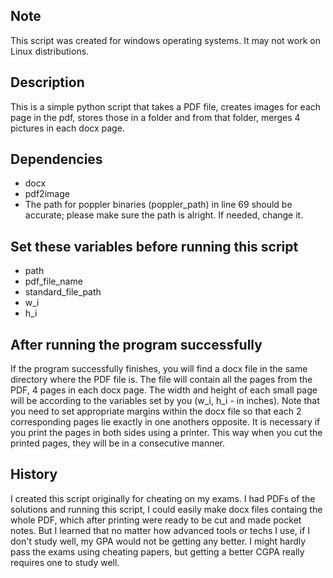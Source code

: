 ## Note
This script was created for windows operating systems.
It may not work on Linux distributions.

## Description
This is a simple python script that takes a PDF file, 
creates images for each page in the pdf, stores those
in a folder and from that folder, merges 4 pictures 
in each docx page.

## Dependencies
- docx
- pdf2image
- The path for poppler binaries (poppler_path) in line 69 
should be accurate; please make sure the path is alright. 
If needed, change it.

## Set these variables before running this script
- path
- pdf_file_name
- standard_file_path
- w_i
- h_i

## After running the program successfully
If the program successfully finishes, you will find a docx file in the same directory where the PDF file is. The file will contain all the pages from the PDF, 4 pages in each docx page. The width and height of each small page will be according to the variables set by you (w_i, h_i - in inches). Note that you need to set appropriate margins within the docx file so that each 2 corresponding pages lie exactly in one anothers opposite. It is necessary if you print the pages in both sides using a printer. This way when you cut the printed pages, they will be in a consecutive manner.

## History
I created this script originally for cheating on my exams. I had PDFs of the solutions and running this script, I could easily make docx files containg the whole PDF, which after printing were ready to be cut and made pocket notes. But I learned that no matter how advanced tools or techs I use, if I don't study well, my GPA would not be getting any better. I might hardly pass the exams using cheating papers, but getting a better CGPA really requires one to study well.

